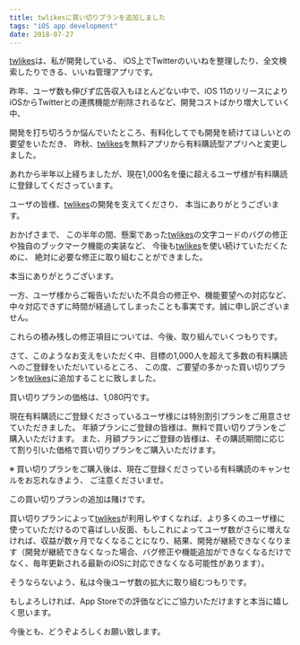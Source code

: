 ```yaml
---
title: twlikesに買い切りプランを追加しました
tags: "iOS app development"
date: 2018-07-27
---
```

[twlikes](https://itunes.apple.com/jp/app/twlikes/id1004907254?mt=8)は、私が開発している、
iOS上でTwitterのいいねを整理したり、全文検索したりできる、いいね管理アプリです。

昨年、ユーザ数も伸びず広告収入もほとんどない中で、iOS 11のリリースによりiOSからTwitterとの連携機能が削除されるなど、開発コストばかり増大していく中、

開発を打ち切ろうか悩んでいたところ、有料化してでも開発を続けてほしいとの要望をいただき、
昨秋、[twlikes](https://itunes.apple.com/jp/app/twlikes/id1004907254?mt=8)を無料アプリから有料購読型アプリへと変更しました。

あれから半年以上経ちましたが、現在1,000名を優に超えるユーザ様が有料購読に登録してくださっています。

ユーザの皆様、[twlikes](https://itunes.apple.com/jp/app/twlikes/id1004907254?mt=8)の開発を支えてくださり、
本当にありがとうございます。

おかげさまで、
この半年の間、懸案であった[twlikes](https://itunes.apple.com/jp/app/twlikes/id1004907254?mt=8)の文字コードのバグの修正や独自のブックマーク機能の実装など、
今後も[twlikes](https://itunes.apple.com/jp/app/twlikes/id1004907254?mt=8)を使い続けていただくために、
絶対に必要な修正に取り組むことができました。

本当にありがとうございます。

一方、ユーザ様からご報告いただいた不具合の修正や、機能要望への対応など、
中々対応できずに時間が経過してしまったことも事実です。誠に申し訳ございません。

これらの積み残しの修正項目については、今後、取り組んでいくつもりです。

さて、このようなお支えをいただく中、目標の1,000人を超えて多数の有料購読へのご登録をいただいているところ、
この度、ご要望の多かった買い切りプランを[twlikes](https://itunes.apple.com/jp/app/twlikes/id1004907254?mt=8)に追加することに致しました。

買い切りプランの価格は、1,080円です。

現在有料購読にご登録くださっているユーザ様には特別割引プランをご用意させていただきました。
年額プランにご登録の皆様は、無料で買い切りプランをご購入いただけます。
また、月額プランにご登録の皆様は、その購読期間に応じて割り引いた価格で買い切りプランをご購入いただけます。

※ 買い切りプランをご購入後は、現在ご登録くださっている有料購読のキャンセルをお忘れなきよう、
ご注意くださいませ。


この買い切りプランの追加は賭けです。

買い切りプランによって[twlikes](https://itunes.apple.com/jp/app/twlikes/id1004907254?mt=8)が利用しやすくなれば、より多くのユーザ様に使っていただけるので喜ばしい反面、もしこれによってユーザ数がさらに増えなければ、収益が数ヶ月でなくなることになり、結果、開発が継続できなくなります（開発が継続できなくなった場合、バグ修正や機能追加ができなくなるだけでなく、毎年更新される最新のiOSに対応できなくなる可能性があります）。

そうならないよう、私は今後ユーザ数の拡大に取り組むつもりです。

もしよろしければ、App Storeでの評価などにご協力いただけますと本当に嬉しく思います。


今後とも、どうぞよろしくお願い致します。
